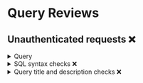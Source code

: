 # Query Reviews

## Unauthenticated requests ❌

  <details><summary>Query</summary>
  ### Unauthenticated requests

  ```sql
  
select
timestamp,
bucket,
operation,
request_uri,
from
  aws_s3_server_access_log
where
  requester is null
order by
  timestamp desc;

  ```
  </details>

  <details><summary>SQL syntax checks ❌</summary>

  | Criteria      | Pass/Fail | Suggestions |
  |---------------|-----------|-------------|
  | Use 2 space indentation | ✅ |             |
  | Query should end with a semicolon | ✅ |             |
  | Keywords should be in lowercase | ✅ |             |
  | Each clause is on its own line | ✅ |             |
  | All columns exist in the schema | ✅ |             |
  | STRUCT type columns use dot notation | ✅ |             |
  | JSON type columns use `->` and `->>` operators | ✅ |             |
  | JSON type columns are wrapped in parenthesis | ✅ |             |
  | SQL query syntax uses valid DuckDB syntax | ❌ | The trailing comma before `from` should be removed. |

  </details>

  <details><summary>Query title and description checks ❌</summary>

  | Criteria | Pass/Fail | Suggestions |
  |---------------|-----------|-------------|
  | Title uses title case | ✅ |             |
  | Title accurately describes the query | ✅ |             |
  | Description explains what the query does | ❌ | The description should clarify that it lists unauthenticated requests. |
  | Description explains why a user would run the query | ❌ | The description should mention potential use cases, such as monitoring or auditing purposes. |
  | Description is concise | ✅ |             |

  </details>